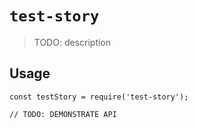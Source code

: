# `test-story`

> TODO: description

## Usage

```
const testStory = require('test-story');

// TODO: DEMONSTRATE API
```
